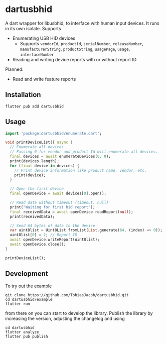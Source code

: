# dartusbhid

A dart wrapper for libusbhid, to interface with human input devices. It runs in its own isolate. Supports

* Enumerating USB HID devices
  * Supports `vendorId`, `productId`, `serialNumber`, `releaseNumber`, `manufacturerString`, `productString`, `usagePage`, `usage`, `interfaceNumber`
* Reading and writing device reports with or without report ID

Planned:

* Read and write feature reports

## Installation

```console
flutter pub add dartusbhid
```

## Usage

```dart
import 'package:dartusbhid/enumerate.dart';

void printDeviceList() async {
  // Enumerate all devices
  // Passing 0 for vendor and product Id will enumerate all devices.
  final devices = await enumerateDevices(0, 0);
  print(devices.length);
  for (final device in devices) {
    // Print device information like product name, vendor, etc.
    print(device);
  }

  // Open the first device
  final openDevice = await devices[0].open();

  // Read data without timeout (timeout: null)
  print("Waiting for first hid report");
  final receivedData = await openDevice.readReport(null);
  print(receivedData);

  // Send 64 bytes of data to the device
  var uint8list = Uint8List.fromList(List.generate(64, (index) => 0));
  uint8list[0] = 2; // Report ID
  await openDevice.writeReport(uint8list);
  await openDevice.close();
}

printDeviceList();
```

## Development

To try out the example

```console
git clone https://github.com/TobiasJacob/dartusbhid.git
cd dartusbhid/example
flutter run
```

from there on you can start to develop the library. Publish the library by increasing the version, adjusting the changelog and using

```console
cd dartusbhid
flutter analyze
flutter pub publish
```
